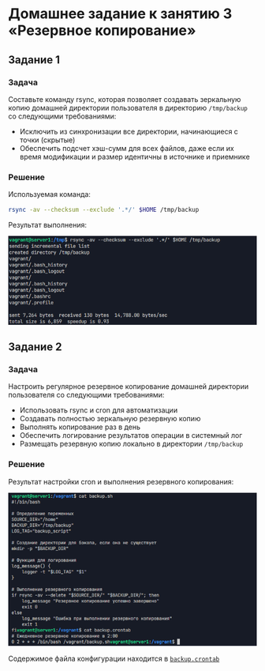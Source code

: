 # Домашнее задание к занятию 3 «Резервное копирование»

## Задание 1

### Задача

Составьте команду rsync, которая позволяет создавать зеркальную копию домашней директории пользователя в директорию `/tmp/backup` со следующими требованиями:

- Исключить из синхронизации все директории, начинающиеся с точки (скрытые)
- Обеспечить подсчет хэш-сумм для всех файлов, даже если их время модификации и размер идентичны в источнике и приемнике

### Решение

Используемая команда:
```bash
rsync -av --checksum --exclude '.*/' $HOME /tmp/backup
```

Результат выполнения:

![Результат выполнения задания 1](scren/1_zadanie.png)

## Задание 2

### Задача

Настроить регулярное резервное копирование домашней директории пользователя со следующими требованиями:

- Использовать rsync и cron для автоматизации
- Создавать полностью зеркальную резервную копию
- Выполнять копирование раз в день
- Обеспечить логирование результатов операции в системный лог
- Размещать резервную копию локально в директории `/tmp/backup`

### Решение

Результат настройки cron и выполнения резервного копирования:

![Результат выполнения задания 2](scren/2_zadanie.png)

Содержимое файла конфигурации находится в [`backup.crontab`](backup.crontab)